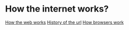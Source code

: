 How the internet works?
=======================

[How the web works](https://github.com/vasanthk/how-web-works/blob/master/README.md)
[History of the url](https://blog.cloudflare.com/the-history-of-the-url/)
[How browsers work](https://www.html5rocks.com/en/tutorials/internals/howbrowserswork/)

